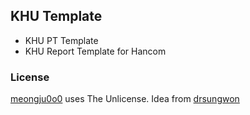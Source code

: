 ## KHU Template
- KHU PT Template
- KHU Report Template for Hancom

### License
[meongju0o0](bl4angel20@khu.ac.kr) uses The Unlicense. Idea from [drsungwon](drsungwon@khu.ac.kr)
